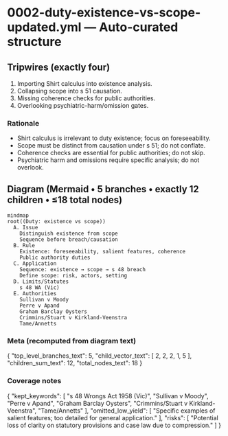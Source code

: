 # 0002-duty-existence-vs-scope-updated.yml — Auto-curated structure

## Tripwires (exactly four)

1. Importing Shirt calculus into existence analysis.
2. Collapsing scope into s 51 causation.
3. Missing coherence checks for public authorities.
4. Overlooking psychiatric-harm/omission gates.

### Rationale
- Shirt calculus is irrelevant to duty existence; focus on foreseeability.
- Scope must be distinct from causation under s 51; do not conflate.
- Coherence checks are essential for public authorities; do not skip.
- Psychiatric harm and omissions require specific analysis; do not overlook.

## Diagram (Mermaid • 5 branches • exactly 12 children • ≤18 total nodes)

```mermaid
mindmap
root((Duty: existence vs scope))
  A. Issue
    Distinguish existence from scope
    Sequence before breach/causation
  B. Rule
    Existence: foreseeability, salient features, coherence
    Public authority duties
  C. Application
    Sequence: existence → scope → s 48 breach
    Define scope: risk, actors, setting
  D. Limits/Statutes
    s 48 WA (Vic)
  E. Authorities
    Sullivan v Moody
    Perre v Apand
    Graham Barclay Oysters
    Crimmins/Stuart v Kirkland-Veenstra
    Tame/Annetts
```

### Meta (recomputed from diagram text)


{
  "top_level_branches_text": 5,
  "child_vector_text": [
    2,
    2,
    2,
    1,
    5
  ],
  "children_sum_text": 12,
  "total_nodes_text": 18
}

### Coverage notes

{
  "kept_keywords": [
    "s 48 Wrongs Act 1958 (Vic)",
    "Sullivan v Moody",
    "Perre v Apand",
    "Graham Barclay Oysters",
    "Crimmins/Stuart v Kirkland-Veenstra",
    "Tame/Annetts"
  ],
  "omitted_low_yield": [
    "Specific examples of salient features; too detailed for general application."
  ],
  "risks": [
    "Potential loss of clarity on statutory provisions and case law due to compression."
  ]
}

